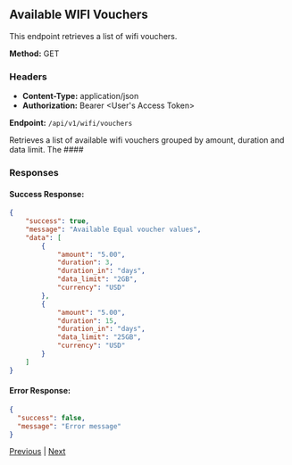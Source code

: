  ## Available WIFI Vouchers

This endpoint retrieves a list of wifi vouchers.

**Method:** GET

### Headers
- **Content-Type:** application/json
- **Authorization:** Bearer \<User's Access Token\>

**Endpoint:** `/api/v1/wifi/vouchers` 

Retrieves a list of available wifi vouchers grouped by amount, duration and data limit. The #### 

### Responses

#### Success Response:
```json
{
    "success": true,
    "message": "Available Equal voucher values",
    "data": [
        {
            "amount": "5.00",
            "duration": 3,
            "duration_in": "days",
            "data_limit": "2GB",
            "currency": "USD"
        },
        {
            "amount": "5.00",
            "duration": 15,
            "duration_in": "days",
            "data_limit": "25GB",
            "currency": "USD"
        }
    ]
}
```

#### Error Response:
```json
{
  "success": false,
  "message": "Error message"
}
```

[Previous](/wifi/index.md) | [Next](/wifi/buy-voucher.md)
